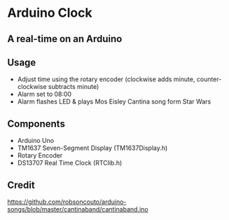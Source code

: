 # Arduino Clock
## A real-time on an Arduino

## Usage
- Adjust time using the rotary encoder (clockwise adds minute, counter-clockwise subtracts minute)
- Alarm set to 08:00
- Alarm flashes LED & plays Mos Eisley Cantina song form Star Wars

## Components
- Arduino Uno
- TM1637 Seven-Segment Display (TM1637Display.h)
- Rotary Encoder
- DS13707 Real Time Clock (RTClib.h)

## Credit
https://github.com/robsoncouto/arduino-songs/blob/master/cantinaband/cantinaband.ino
